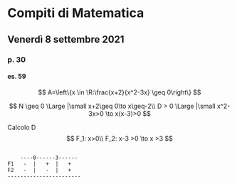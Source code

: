 # Compiti di Matematica 
## Venerdì 8 settembre 2021

### p. 30
#### es. 59
$$
A=\left\{x \in \R:\frac{x+2}{x^2-3x} \geq 0\right\}
$$


$$
N \geq 0 \Large |\small  x+2\geq 0\to x\geq-2\\
D > 0 \Large |\small  x^2-3x>0 \to x(x-3)>0 
$$

Calcolo D
$$
F_1: x>0\\
F_2: x-3 >0 \to x >3
$$
```

    ----0------3------
F1   -  |   +  |   +
F2   -  |   -  |   +
-----------------------

```
<!--stackedit_data:
eyJoaXN0b3J5IjpbMTQ1MzU5NjE3MCwxMTEyMDE2NTRdfQ==
-->